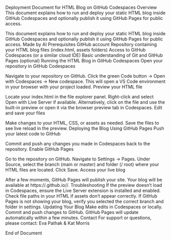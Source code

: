 Deployment Document for HTML Blog on GitHub Codespaces
Overview
This document explains how to run and deploy your static HTML blog inside GitHub Codespaces and optionally publish it using GitHub Pages for public access.

This document explains how to run and deploy your static HTML blog inside GitHub Codespaces and optionally publish it using GitHub Pages for public access. Made by AI
Prerequisites
GitHub account
Repository containing your HTML blog files (index.html, assets folders)
Access to GitHub Codespaces (or a similar cloud IDE)
Basic understanding of Git and GitHub Pages (optional)
Running the HTML Blog in GitHub Codespaces
Open your repository in GitHub Codespaces

Navigate to your repository on GitHub.
Click the green Code button → Open with Codespaces → New codespace.
This will open a VS Code environment in your browser with your project loaded.
Preview your HTML file

Locate your index.html in the file explorer panel.
Right-click and select Open with Live Server if available.
Alternatively, click on the file and use the built-in preview or open it via the browser preview tab in Codespaces.
Edit and save your files

Make changes to your HTML, CSS, or assets as needed.
Save the files to see live reload in the preview.
Deploying the Blog Using GitHub Pages
Push your latest code to GitHub

Commit and push any changes you made in Codespaces back to the repository.
Enable GitHub Pages

Go to the repository on GitHub.
Navigate to Settings → Pages.
Under Source, select the branch (main or master) and folder (/ root) where your HTML files are located.
Click Save.
Access your live blog

After a few moments, GitHub Pages will publish your site.
Your blog will be available at https://<your-github-username>.github.io/<repository-name>/.
Troubleshooting
If the preview doesn’t load in Codespaces, ensure the Live Server extension is installed and enabled.
Check file paths in your HTML if assets don’t appear correctly.
If GitHub Pages is not showing your blog, verify you selected the correct branch and folder in settings.
Updating Your Blog
Make edits in Codespaces or locally.
Commit and push changes to GitHub.
GitHub Pages will update automatically within a few minutes.
Contact
For support or questions, please contact: Eva Pathak & Kat Morris

End of Document
